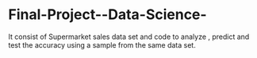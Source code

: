 # Final-Project--Data-Science-
It consist of Supermarket sales data set and code to analyze , predict and test the accuracy using a sample from the same data set. 
